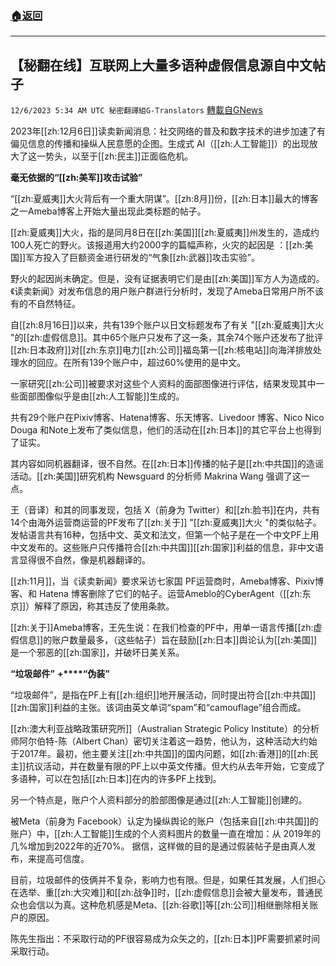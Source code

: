 ###  [:house:返回](README.md)
---


## 【秘翻在线】互联网上大量多语种虚假信息源自中文帖子
`12/6/2023 5:34 AM UTC 秘密翻譯組G-Translators` [轉載自GNews](https://gnews.org/articles/2076533)

2023年[[zh:12月6日]]读卖新闻消息：社交网络的普及和数字技术的进步加速了有偏见信息的传播和操纵人民意愿的企图。生成式 AI（[[zh:人工智能]]）的出现放大了这一势头，以至于[[zh:民主]]正面临危机。

**毫无依据的“[[zh:美军]]攻击试验”**

“[[zh:夏威夷]]大火背后有一个重大阴谋”。[[zh:8月]]份，[[zh:日本]]最大的博客之一Ameba博客上开始大量出现此类标题的帖子。

[[zh:夏威夷]]大火，指的是同月8日在[[zh:美国]][[zh:夏威夷]]州发生的，造成约 100人死亡的野火。该报道用大约2000字的篇幅声称，火灾的起因是 ：[[zh:美国]]军方投入了巨额资金进行研发的“气象[[zh:武器]]攻击实验”。

野火的起因尚未确定。但是，没有证据表明它们是由[[zh:美国]]军方人为造成的。《读卖新闻》对发布信息的用户账户群进行分析时，发现了Ameba日常用户所不该有的不自然特征。

自[[zh:8月16日]]以来，共有139个账户以日文标题发布了有关 "[[zh:夏威夷]]大火 "的[[zh:虚假信息]]。其中65个账户只发布了这一条，其余74个账户还发布了批评[[zh:日本政府]]对[[zh:东京]]电力[[zh:公司]]福岛第一[[zh:核电站]]向海洋排放处理水的回应。在所有139个账户中，超过60%使用的是中文。

一家研究[[zh:公司]]被要求对这些个人资料的面部图像进行评估，结果发现其中一些面部图像似乎是由[[zh:人工智能]]生成的。

共有29个账户在Pixiv博客、Hatena博客、乐天博客、Livedoor 博客、Nico Nico Douga 和Note上发布了类似信息，他们的活动在[[zh:日本]]的其它平台上也得到了证实。

其内容如同机器翻译，很不自然。在[[zh:日本]]传播的帖子是[[zh:中共国]]的造谣活动。[[zh:美国]]研究机构 Newsguard 的分析师 Makrina Wang 强调了这一点。

王（音译）和其的同事发现，包括 X（前身为 Twitter）和[[zh:脸书]]在内，共有14个由海外运营商运营的PF发布了[[zh:关于]] "[[zh:夏威夷]]大火 "的类似帖子。发帖语言共有16种，包括中文、英文和法文，但第一个帖子是在一个中文PF上用中文发布的。这些账户只传播符合[[zh:中共国]][[zh:国家]]利益的信息，非中文语言显得很不自然，像是机器翻译的。

[[zh:11月]]，当《读卖新闻》要求采访七家国 PF运营商时，Ameba博客、Pixiv博客、和 Hatena 博客删除了它们的帖子。运营Ameblo的CyberAgent（[[zh:东京]]）解释了原因，称其违反了使用条款。

[[zh:关于]]Ameba博客，王先生说：在我们检查的PF中，用单一语言传播[[zh:虚假信息]]的账户数量最多，（这些帖子）旨在鼓励[[zh:日本]]舆论认为[[zh:美国]]是一个邪恶的[[zh:国家]]，并破坏日美关系。

**“垃圾邮件”** **+****“伪装”**

“垃圾邮件”，是指在PF上有[[zh:组织]]地开展活动，同时提出符合[[zh:中共国]][[zh:国家]]利益的主张。该词由英文单词“spam”和“camouflage”组合而成。

[[zh:澳大利亚战略政策研究所]]（Australian Strategic Policy Institute）的分析师阿尔伯特\-陈（Albert Chan）密切关注着这一趋势，他认为，这种活动大约始于2017年。最初，他主要关注[[zh:中共国]]的国内问题，如[[zh:香港]]的[[zh:民主]]抗议活动，并在数量有限的PF上以中英文传播。但大约从去年开始，它变成了多语种，可以在包括[[zh:日本]]在内的许多PF上找到。

另一个特点是，账户个人资料部分的脸部图像是通过[[zh:人工智能]]创建的。

被Meta（前身为 Facebook）认定为操纵舆论的账户（包括来自[[zh:中共国]]的账户）中，[[zh:人工智能]]生成的个人资料图片的数量一直在增加：从 2019年的几%增加到2022年的近70%。 据信，这样做的目的是通过假装帖子是由真人发布，来提高可信度。

目前，垃圾邮件的伎俩并不复杂，影响力也有限。但是，如果任其发展，人们担心在选举、重[[zh:大灾难]]和[[zh:战争]]时，[[zh:虚假信息]]会被大量发布，普通民众也会信以为真。这种危机感是Meta、[[zh:谷歌]]等[[zh:公司]]相继删除相关账户的原因。

陈先生指出：不采取行动的PF很容易成为众矢之的，[[zh:日本]]PF需要抓紧时间采取行动。
